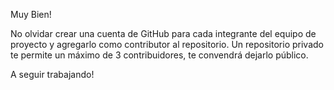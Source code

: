 Muy Bien!

No olvidar crear una cuenta de GitHub para cada integrante del equipo de proyecto y agregarlo como contributor al repositorio.
Un repositorio privado te permite un máximo de 3 contribuidores, te convendrá dejarlo público.

A seguir trabajando!
